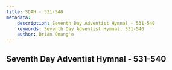 ```yaml
---
title: SDAH - 531-540
metadata:
    description: Seventh Day Adventist Hymnal - 531-540
    keywords: Seventh Day Adventist Hymnal, 531-540
    author: Brian Onang'o
---
```



## Seventh Day Adventist Hymnal - 531-540
  